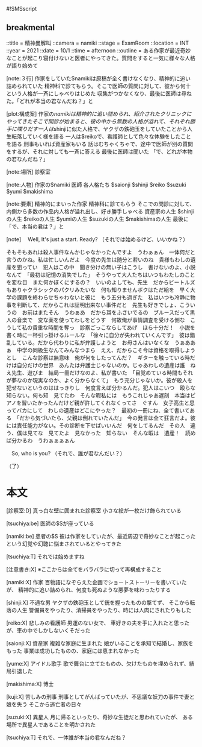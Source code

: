 #!SMSscript

## breakmental

::title = 精神曼解叫
::camera = namiki
::stage = ExamRoom
::location = INT
::year = 2021
::date = 10/1
::time = afternoon
::outline = ある作家が最近奇妙なことが起こり寝付けないと医者にやってきた。質問をすると一気に様々な人格が語り始めて

[note:３行]
作家をしていた$namikiは原稿が全く書けなくなり、精神的に追い詰められていた
精神科で診てもらう。そこで医師の質問に対して、彼から何十という人格が一斉にしゃべりはじめた
収集がつかなくなり、最後に医師は尋ねた。「どれが本当の君なんだね？」と

[plot:構成案]
作家の$namikiは精神的に追い詰められ、紹介されたクリニックにやってきた
そこで問診が始まると、彼の中から無数の人格が溢れて、それぞれ勝手に喋りだす
一人は$shinjiに似た人格で、ヤクザの鉄砲玉をしていたことから人生転落していく様を語る
一人は$reikoで、看護師として色々な体験をしたことを語る
刑事もいれば資産家もいる
話はむちゃくちゃで、途中で医師が別の質問をするが、それに対しても一斉に答える
最後に医師は聞いた
「で、どれが本物の君なんだね？」

[note:場所]
診察室

[note:人物]
作家の$namiki
医師
各人格たち
$saionji
$shinji
$reiko
$suzuki
$yumi
$makishima

[note:要素]
精神的にまいった作家
精神科に診てもらう
そこでの問診に対して、内側から多数の作品内人格が溢れ出し、好き勝手しゃべる
資産家の人生
$shinjiの人生
$reikoの人生
$yumiの人生
$suzukiの人生
$makishimaの人生
最後に「で、本当の君は？」と

[note]
　Well, It's just a start. Ready?
（それでは始めるけど、いいかね？）


そもそもあれは殺人事件なんかじゃなかったんですよ　うわぁぁん　一体何だと言うのかね。私は忙しいんだよ　今度の先生は随分と若いのね　貴様もわしの遺産を狙ってい　犯人はこの中　聞き分けの無い子はこうし　書けないのよ、小説なんて　「最初は記憶の消失でした」　そうやって大人たちはいつもわたしのことを変な目　また何かぼくにするの？　いいのよしても、先生　だからビートルズもありゃクラシックのパクリみたいな　何も知りませんボクはただ絵を　早く大学の課題を終わらせちゃわないと彼に　もう五分も過ぎた　私はいつも冷静に物事を判断して、だからこれは証明出来ない事件だと　先生も好きでしょ、こういうの　お前はまたそん　うわぁあ　だから耳をふさいでるの　ブルースだって黒人の音楽で　変な薬を使ってわしをどうす　何故俺が事情調査を受ける側な　こうして私の貴重な時間を奪っ　診察ごっこならしてあげ　ほら十分だ！　小説を書く時に一杯引っ掛けるルールな　「徐々に自分が失われていくんです」　彼は錯乱している。だから代わりに私が弁護しようと　お母さんはいなくな　うぁああぁ　中学の同級生なんてみんなつまら　ええ、だからこそ今は資格を取得しようとし　こんな診察は無意味　俺が何をしたってんだ？　ギターを触っている時だけは自分だけの世界　あんたは弁護士じゃないのか。じゃあわしの遺産は誰　ねえ先生、遊びま　結局一冊だけなのよ、私が書いた　「目覚めている時間もそれが夢なのか現実なのか、よく分からなくて」　もう充分じゃないか。彼が殺人を犯せないというのははっきりし　何度言えば分かるんだ。犯人はこいつ　殴らな　知らない。何も知　見てたわ　そんな暇私には　もうこれじゃあ遅刻　本当はピアノを習いたかったんだけど親が許してくれなくってさ　ぐすん　女子高生と思ってバカにして　わしの遺産はどこにやった？　最初の一冊にね、全て書いてある　「だから気づいたら、父親は倒れていたんだ」　今の発言は全て狂言だよ。彼には責任能力がない。その診断を下せばいいんだ　何をしてるんだ　その人　違う、僕は見てな　見てたよ　見なかった　知らない　そんな暇は　遺産！　読めば分かるわ　うわぁぁぁぁん


　So, who is you?
（それで、誰が君なんだい？）

（了）


# 本文

[診察室:D]
真っ白な壁に囲まれた診察室
小さな絵が一枚だけ飾られている

[tsuchiya:be]
医師の$Sが座っている

[namiki:be]
患者の$S
彼は作家をしていたが、最近周辺で奇妙なことが起こったという幻覚や幻聴に悩まされているとやってきた

[tsuchiya:T]
それでは始めますね

[注意書き:X]
※ここからは全てをバラバラに切って再構成すること

[namiki:X]
作家
百物語になぞらえた企画でショートストーリーを書いていたが、
精神的に追い詰められ、何度も死ぬような悪夢を味わったりする

[shinji:X]
不遇な男
ヤクザの鉄砲玉として銃を握ったものの撃てず、
そこから転落の人生
警備員をやったり、清掃員をやったり、時には人肉にされたりもした

[reiko:X]
悲しみの看護師
男運のない女で、
車好きの夫を手に入れたと思ったが、車の中でしかしないくそだった

[saionji:X]
資産家
複雑な家庭に生まれた
娘がいることを承知で結婚し、家族をもった
事業は成功したものの、家庭には恵まれなかった

[yume:X]
アイドル歌手
歌で舞台に立てたものの、欠けたものを埋められず、結局引退した

[makishima:X]
博士

[kuji:X]
苦しみの刑事
刑事としてがんばっていたが、不思議な妖刀の事件で妻と娘を失う
そこから逃亡者の日々

[suzuki:X]
異星人
月に帰るといったり、奇妙な生徒だと思われていたが、
ある場所で異星人であることを明かされた

[tsuchiya:T]
それで、一体誰が本当の君なんだね？
